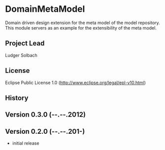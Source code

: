 DomainMetaModel
===============

Domain driven design extension for the meta model of the model repository.
This module servers as an example for the extensibility of the meta model.

Project Lead
------------
Ludger Solbach

License
-------
Eclipse Public License 1.0 (http://www.eclipse.org/legal/epl-v10.html)

History
-------

Version 0.3.0 (--.--.2012)
--------------------------

Version 0.2.0 (--.--.201-)
--------------------------
* initial release
